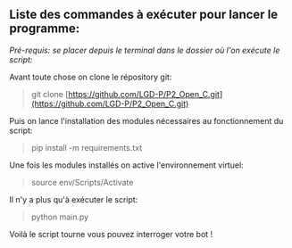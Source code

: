 

## Liste des commandes à exécuter pour lancer le programme:

_Pré-requis: se placer depuis le terminal dans le dossier où l'on exécute le script:_

Avant toute chose on clone le répository git:

> git clone [https://github.com/LGD-P/P2_Open_C.git](https://github.com/LGD-P/P2_Open_C.git)

Puis on lance l'installation des modules nécessaires au fonctionnement du script:

> pip install -m requirements.txt

Une fois les modules installés on active l'environnement virtuel:

> source env/Scripts/Activate

Il n'y a plus qu'à exécuter le script:

> python main.py

Voilà le script tourne vous pouvez interroger votre bot !